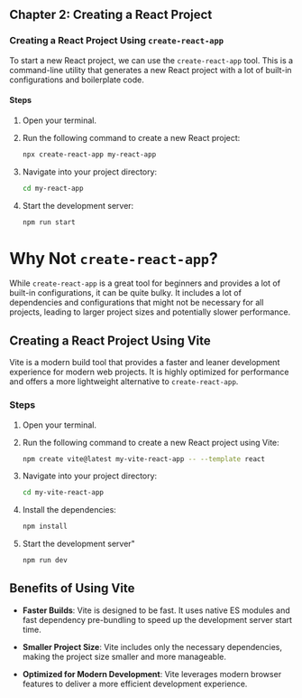 ## Chapter 2: Creating a React Project

### Creating a React Project Using `create-react-app`

To start a new React project, we can use the `create-react-app` tool. This is a command-line utility that generates a new React project with a lot of built-in configurations and boilerplate code.

#### Steps

1. Open your terminal.
2. Run the following command to create a new React project:

   ```bash
   npx create-react-app my-react-app
   ```
3. Navigate into your project directory:
   ```bash
   cd my-react-app
   ```
4. Start the development server:
   ```bash
   npm run start
   ```

# Why Not `create-react-app`?

While `create-react-app` is a great tool for beginners and provides a lot of built-in configurations, it can be quite bulky. It includes a lot of dependencies and configurations that might not be necessary for all projects, leading to larger project sizes and potentially slower performance.

## Creating a React Project Using Vite

Vite is a modern build tool that provides a faster and leaner development experience for modern web projects. It is highly optimized for performance and offers a more lightweight alternative to `create-react-app`.

### Steps

1. Open your terminal.

2. Run the following command to create a new React project using Vite:

   ```bash
   npm create vite@latest my-vite-react-app -- --template react
   ```

3. Navigate into your project directory:

   ```bash
   cd my-vite-react-app
   ```

4. Install the dependencies:

   ```bash
   npm install
   ```

5. Start the development server"

    ```bash
    npm run dev
    ```

## Benefits of Using Vite

* **Faster Builds**: Vite is designed to be fast. It uses native ES modules and fast dependency pre-bundling to speed up the development server start time.

* **Smaller Project Size**: Vite includes only the necessary dependencies, making the project size smaller and more manageable.

* **Optimized for Modern Development**: Vite leverages modern browser features to deliver a more efficient development experience.
